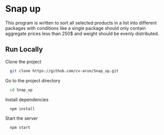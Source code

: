 

# Snap up

This program is written to sort all selected products in a list into different packages with conditions like a single package should only contain aggregate prices less than 250$ and weight should be evenly distributed.

## Run Locally

Clone the project

```bash
  git clone https://github.com/cv-arun/Snap_up.git
```

Go to the project directory

```bash
  cd Snap_up
```

Install dependencies

```bash
  npm install
```

Start the server

```bash
  npm start
```
